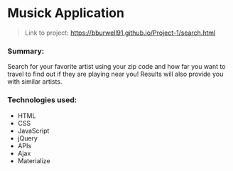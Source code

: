 # Musick Application

> Link to project:
https://bburwell91.github.io/Project-1/search.html

### Summary:
Search for your favorite artist using your zip code and how far you want to travel to find out if they are playing near you! Results will also provide you with similar artists.

### Technologies used:
* HTML
* CSS
* JavaScript
* jQuery
* APIs
* Ajax
* Materialize
